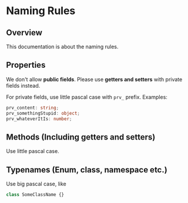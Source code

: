 # Naming Rules

## Overview
This documentation is about the naming rules.

## Properties
We don't allow **public fields**. Please use **getters and setters** with private fields instead. 

For private fields, use little pascal case with `prv_` prefix. Examples:
```typescript
prv_content: string;
prv_somethingStupid: object;
prv_whateverItIs: number;
```

## Methods (Including getters and setters)

Use little pascal case.

## Typenames (Enum, class, namespace etc.)

Use big pascal case, like
```typescript
class SomeClassName {}
```

